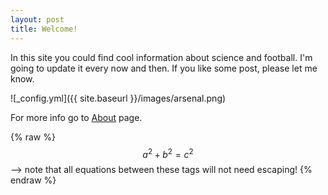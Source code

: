 ```yaml
---
layout: post
title: Welcome!
---
```


In this site you could find cool information about science and football. I'm going to  update it every now and then. If you like some post, please let me know.

![_config.yml]({{ site.baseurl }}/images/arsenal.png)

For more info go to [About](https://fbh99.github.io/about/) page.

{% raw %}
  $$a^2 + b^2 = c^2$$ --> note that all equations between these tags will not need escaping! 
{% endraw %}
